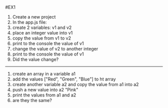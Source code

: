 #EX1

1. Create a new project
2. In the app.js file:
3. create 2 variables: v1 and v2
4. place an integer value into v1
5. copy the value from v1 to v2
6. print to the console the value of v1
7. change the value of v2 to another integer
8. print to the console the value of v1
9. Did the value change?

--------------------------------------------------------------------

1. create an array in a variable a1
2. add the values ["Red", "Green", "Blue"] to ht array
3. create another variable a2 and copy the value from a1 into a2
4. push a new value into a2 "Pink"
5. print the values from a1 and a2
6. are they the same?